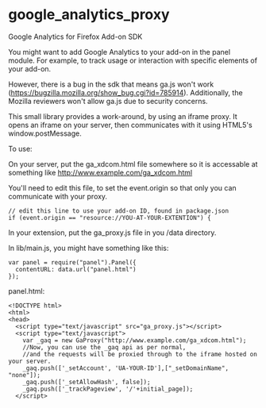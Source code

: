 google_analytics_proxy
======================

Google Analytics for Firefox Add-on SDK

You might want to add Google Analytics to your add-on in the panel module. For example, to track usage or interaction with specific elements of your add-on.

However, there is a bug in the sdk that means ga.js won't work (https://bugzilla.mozilla.org/show_bug.cgi?id=785914). Additionally, the Mozilla reviewers won't allow ga.js due to security concerns.

This small library provides a work-around, by using an iframe proxy. It opens an iframe on your server, then communicates with it using HTML5's window.postMessage.

To use:

On your server, put the ga_xdcom.html file somewhere so it is accessable at something like http://www.example.com/ga_xdcom.html

You'll need to edit this file, to set the event.origin so that only you can communicate with your proxy.

    // edit this line to use your add-on ID, found in package.json
    if (event.origin == "resource://YOU-AT-YOUR-EXTENTION") {


In your extension, put the ga_proxy.js file in you /data directory.

In lib/main.js, you might have something like this:

    var panel = require("panel").Panel({
      contentURL: data.url("panel.html")
    });
    
    
panel.html:

    <!DOCTYPE html>
    <html>
    <head>
      <script type="text/javascript" src="ga_proxy.js"></script>
      <script type="text/javascript">
        var _gaq = new GaProxy("http://www.example.com/ga_xdcom.html");
        //Now, you can use the _gaq api as per normal, 
        //and the requests will be proxied through to the iframe hosted on your server.        
        _gaq.push(['_setAccount', 'UA-YOUR-ID'],["_setDomainName", "none"]);
        _gaq.push(['_setAllowHash', false]);
        _gaq.push(['_trackPageview', '/'+initial_page]);
      </script>
      

